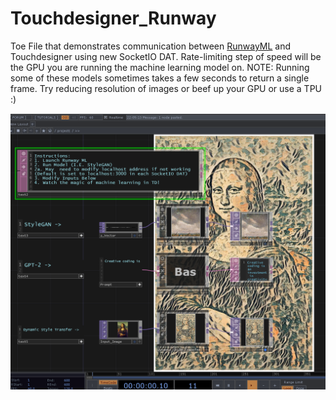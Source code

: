 # Touchdesigner_Runway
Toe File that demonstrates communication between [RunwayML](https://runwayml.com/) and Touchdesigner using new SocketIO DAT.  Rate-limiting step of speed will be the GPU you are running the machine learning model on.  NOTE: Running some of these models sometimes takes a few seconds to return a single frame.  Try reducing resolution of images or beef up your GPU or use a TPU :) 

![Screenshot](screencap.png)
